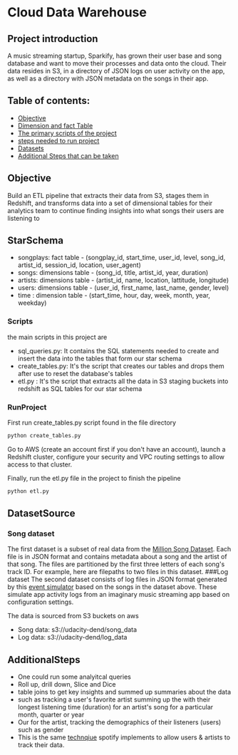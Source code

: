 # Cloud Data Warehouse
## Project introduction

A music streaming startup, Sparkify, has grown their user base and song database and want to move their processes and data onto the cloud. Their data resides in S3, in a directory of JSON logs on user activity on the app, as well as a directory with JSON metadata on the songs in their app.

## Table of contents:

- [Objective](#objective)
- [Dimension and fact Table](#starschema)
- [The primary scripts of the project](#scripts)
- [steps needed to run project](#runproject)
- [Datasets](#datasetsource)
- [Additional Steps that can be taken](#additionalsteps)


## Objective
Build an ETL pipeline that extracts their data from S3, stages them in Redshift, and transforms data into a set of dimensional tables for their analytics team to continue finding insights into what songs their users are listening to

## StarSchema
- songplays: fact table - (songplay_id, start_time, user_id, level, song_id, artist_id, session_id, location, user_agent)
- songs: dimensions table - (song_id, title, artist_id, year, duration)
- artists: dimensions table - (artist_id, name, location, lattitude, longitude)
- users: dimensions table - (user_id, first_name, last_name, gender, level)
- time : dimension table - (start_time, hour, day, week, month, year, weekday)

### Scripts
the main scripts in this project are
- sql_queries.py: It contains the SQL statements needed to create and insert the data into the tables that form our star schema
- create_tables.py: It's the script that creates our tables and drops them after use to reset the database's tables
- etl.py : It's the script that extracts all the data in S3 staging buckets into redshift as SQL tables for our star schema

### RunProject
First run create_tables.py script found in the file directory
```bash
python create_tables.py
```
Go to AWS (create an account first if you don't have an account), launch a Redshift cluster, configure your security and VPC routing settings to allow access to that cluster. 

Finally, run the etl.py file in the project to finish the pipeline
```bash
python etl.py
```
## DatasetSource
### Song dataset
The first dataset is a subset of real data from the [Million Song Dataset](http://millionsongdataset.com/). Each file is in JSON format and contains metadata about a song and the artist of that song. The files are partitioned by the first three letters of each song's track ID. For example, here are filepaths to two files in this dataset.
###Log dataset
The second dataset consists of log files in JSON format generated by this [event simulator](https://github.com/Interana/eventsim) based on the songs in the dataset above. These simulate app activity logs from an imaginary music streaming app based on configuration settings.

The data is  sourced from S3 buckets on aws
- Song data: s3://udacity-dend/song_data
- Log data: s3://udacity-dend/log_data

## AdditionalSteps
- One could run some analyitcal queries
- Roll up, drill down, Slice and Dice
- table joins to get key insights and summed up summaries about the data
- such as tracking a user's favorite artist summing up the with their longest listening time (duration) for an artist's song for a particular month, quarter or year
- Our for the artist, tracking the demographics of their listeners (users) such as gender
- This is the same [technqiue](https://artists.spotify.com/en/blog/how-to-read-your-spotify-for-artists-data) spotify implements to allow users & artists to track their data.


